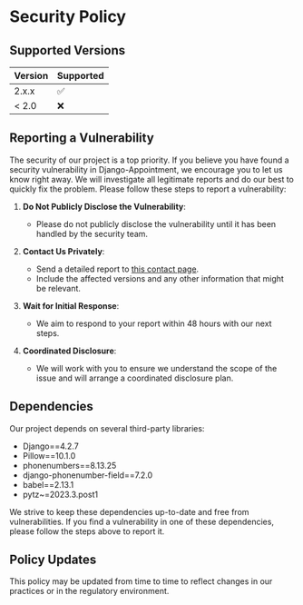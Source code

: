 # Security Policy

## Supported Versions

| Version | Supported          |
| ------- | ------------------ |
| 2.x.x   | :white_check_mark: |
| < 2.0   | :x:                |

## Reporting a Vulnerability

The security of our project is a top priority. If you believe you have found a security vulnerability in Django-Appointment, we encourage you to let us know right away. We will investigate all legitimate reports and do our best to quickly fix the problem. Please follow these steps to report a vulnerability:

1. **Do Not Publicly Disclose the Vulnerability**:
   - Please do not publicly disclose the vulnerability until it has been handled by the security team.

2. **Contact Us Privately**:
   - Send a detailed report to [this contact page](https://adamspierredavid.com/contact/).
   - Include the affected versions and any other information that might be relevant.

3. **Wait for Initial Response**:
   - We aim to respond to your report within 48 hours with our next steps.

4. **Coordinated Disclosure**:
   - We will work with you to ensure we understand the scope of the issue and will arrange a coordinated disclosure plan.

## Dependencies

Our project depends on several third-party libraries:

- Django==4.2.7
- Pillow==10.1.0
- phonenumbers==8.13.25
- django-phonenumber-field==7.2.0
- babel==2.13.1
- pytz~=2023.3.post1

We strive to keep these dependencies up-to-date and free from vulnerabilities. If you find a vulnerability in one of these dependencies, please follow the steps above to report it.

## Policy Updates

This policy may be updated from time to time to reflect changes in our practices or in the regulatory environment.
